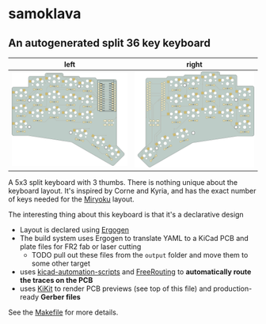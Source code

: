 # samoklava
## An autogenerated split 36 key keyboard

left | right
-|-
![left](images/left.png) | ![right](images/right.png)

A 5x3 split keyboard with 3 thumbs. There is nothing unique about the keyboard layout. It's inspired by Corne and Kyria, and
has the exact number of keys needed for the [Miryoku](https://github.com/manna-harbour/miryoku) layout.

The interesting thing about this keyboard is that it's a declarative design
* Layout is declared using [Ergogen](https://github.com/mrzealot/ergogen/)
* The build system uses Ergogen to translate YAML to a KiCad PCB and plate files for FR2 fab or laser cutting
  * TODO pull out these files from the `output` folder and move them to some other target
* uses [kicad-automation-scripts](https://github.com/productize/kicad-automation-scripts) and [FreeRouting](https://github.com/freerouting/freerouting) to **automatically route the traces on the PCB**
* uses [KiKit](https://github.com/yaqwsx/KiKit) to render PCB previews (see top of this file) and production-ready **Gerber files**

See the [Makefile](Makefile) for more details.
